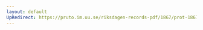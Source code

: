 ```yaml
---
layout: default
UpRedirect: https://pruto.im.uu.se/riksdagen-records-pdf/1867/prot-1867--fk--410/prot-1867--fk--410_026.pdf
---
```


